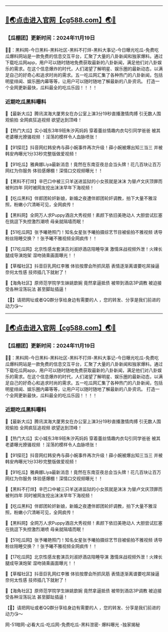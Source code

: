 
----
[🔞🌏点击进入官网【cg588.com】🌏🔞](https://hlw000001.github.io/cg01/)
----
<h3>【瓜棚团】更新时间：2024年11月19日</h3>

🔞📢：黑料网-今日黑料-黑料社区-黑料不打烊-黑料大事记-今日曝光吃瓜-免费吃瓜爆料网站是一款免费的信息交互平台，汇聚了大量的八卦新闻和独家爆料。通过下载吃瓜网app，用户可以随时随地免费获取最新的八卦新闻，满足他们对八卦娱乐的需求。在这个信息爆炸的时代，人们渴望了解明星、娱乐圈的最新动态，以满足自己的好奇心和追求时尚的需求。五一吃瓜网汇集了各种热门的八卦新闻，包括明星绯闻、娱乐圈内幕等等，让用户可以随时随地了解最新的八卦资讯。 打造一个全网更新最快，瓜料最全的吃瓜乐园！！！！

<h3>近期吃瓜黑料曝料</h3>

📢【最新大瓜】腾讯滨海大厦男女在办公室上演3分19秒直播激情肉搏 引无数人围观偷拍 全网疯狂追视频 欲望达到顶峰！

📢【热门大瓜】实小城东3年9班朱汐芮妈妈 穿着蕾丝情趣内衣勾引同学爸爸 被其老婆曝光撩骚视频 ！淫荡的模样令人血脉喷张！

📢【91探花】抖音网红韩安冉与薛小婉事件再次升级！薛小婉被爆出知三当三 并被韩安冉曝光1分33秒完整版做爱视频！

📢【91吃瓜】雅典娜Liya最新消息！竟然在东南亚夜总会当头牌！花几百块让百万网红为你服务 体验感爆棚！深情口交视频曝光！！

📢【黑料不打烊】辛巴口中被三只羊送进监狱的小女孩就是沫沫 为替卢文庆顶罪而被判四年 同时被网友挖出沫沫早年下海视频！

📢【吃瓜黑料】伴郎团轮奸新娘，新婚之夜遭伴郎团轮奸调教，拍下大量不雅淫照，粉嫩小穴清晰可见，全网疯传！

📢【黑料网】全网万人求Puppy酒店大秀视频！素颜下依旧美艳动人 大胆尝试肛塞在挑逗下失控激烈潮喷 母亲就隔墙而眠！

📢【51吃瓜网】张予曦艳照门！知名女星张予曦拍摄综艺节目被偷拍不雅视频 诱导粉丝陪睡交换？！张予曦不雅视频全网疯传！！

📢【17吃瓜网】北京性感龙套演员刘淑妤酒店陪睡导演 激情床战视频外泄！火辣长腿成导演炮架 湿吻骑乘画面曝光！！

📢【草榴社区】抖音巨乳网红李雅 体验按摩会所抓凤筋 表情逐渐离谱要吃屌操逼 奈何太性感 技师插几下就射了！

📢【海角社区】原师范学院学生妹姚歆婉 竟然拿逼抵债 被带到酒店3P调教 被迫接受各种淫荡玩法 甚至脚趾插逼！

【🔞】请把网址或者QQ群分享给身边有需要的人 ，您的转发、分享是我们前进的动力😘～


----
[🔞🌏点击进入官网【cg588.com】🌏🔞](https://hlw000001.github.io/cg01/)
----
<h3>【瓜棚团】更新时间：2024年11月19日</h3>

🔞📢：黑料网-今日黑料-黑料社区-黑料不打烊-黑料大事记-今日曝光吃瓜-免费吃瓜爆料网站是一款免费的信息交互平台，汇聚了大量的八卦新闻和独家爆料。通过下载吃瓜网app，用户可以随时随地免费获取最新的八卦新闻，满足他们对八卦娱乐的需求。在这个信息爆炸的时代，人们渴望了解明星、娱乐圈的最新动态，以满足自己的好奇心和追求时尚的需求。五一吃瓜网汇集了各种热门的八卦新闻，包括明星绯闻、娱乐圈内幕等等，让用户可以随时随地了解最新的八卦资讯。 打造一个全网更新最快，瓜料最全的吃瓜乐园！！！！

<h3>近期吃瓜黑料曝料</h3>

📢【最新大瓜】腾讯滨海大厦男女在办公室上演3分19秒直播激情肉搏 引无数人围观偷拍 全网疯狂追视频 欲望达到顶峰！

📢【热门大瓜】实小城东3年9班朱汐芮妈妈 穿着蕾丝情趣内衣勾引同学爸爸 被其老婆曝光撩骚视频 ！淫荡的模样令人血脉喷张！

📢【91探花】抖音网红韩安冉与薛小婉事件再次升级！薛小婉被爆出知三当三 并被韩安冉曝光1分33秒完整版做爱视频！

📢【91吃瓜】雅典娜Liya最新消息！竟然在东南亚夜总会当头牌！花几百块让百万网红为你服务 体验感爆棚！深情口交视频曝光！！

📢【黑料不打烊】辛巴口中被三只羊送进监狱的小女孩就是沫沫 为替卢文庆顶罪而被判四年 同时被网友挖出沫沫早年下海视频！

📢【吃瓜黑料】伴郎团轮奸新娘，新婚之夜遭伴郎团轮奸调教，拍下大量不雅淫照，粉嫩小穴清晰可见，全网疯传！

📢【黑料网】全网万人求Puppy酒店大秀视频！素颜下依旧美艳动人 大胆尝试肛塞在挑逗下失控激烈潮喷 母亲就隔墙而眠！

📢【51吃瓜网】张予曦艳照门！知名女星张予曦拍摄综艺节目被偷拍不雅视频 诱导粉丝陪睡交换？！张予曦不雅视频全网疯传！！

📢【17吃瓜网】北京性感龙套演员刘淑妤酒店陪睡导演 激情床战视频外泄！火辣长腿成导演炮架 湿吻骑乘画面曝光！！

📢【草榴社区】抖音巨乳网红李雅 体验按摩会所抓凤筋 表情逐渐离谱要吃屌操逼 奈何太性感 技师插几下就射了！

📢【海角社区】原师范学院学生妹姚歆婉 竟然拿逼抵债 被带到酒店3P调教 被迫接受各种淫荡玩法 甚至脚趾插逼！

【🔞】请把网址或者QQ群分享给身边有需要的人 ，您的转发、分享是我们前进的动力😘～

网-51暗网-必看大瓜-吃瓜网-免费吃瓜-黑料泄密- 爆料曝光 -独家揭秘
